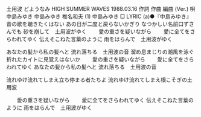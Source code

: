 土用波
どようなみ
HIGH SUMMER WAVES
1988.03.16
作詞  作曲  編曲 (Ver.)   唄
中島みゆき   中島みゆき   椎名和夫 (1)
中島みゆき
□ LYRIC (a)●『中島みゆき』
昔の歌を聴きたくはない
あの日が二度と戻らないかぎり
なつかしい名前口ずさんでも
砂を崩して　土用波がゆく
　　愛の重さを疑いながら
　　愛に全てをさらわれてゆく
伝えそこねた言葉のように
雨をはらんで　土用波がゆく

あなたの髪から私の髪へと
流れ落ちる　土用波の音
溜め息まじりの潮風を泳ぐ
折れたカイトに見覚えはないか
　　愛の重さを疑いながら
　　愛に全てをさらわれてゆく
あなたの髪から私の髪へと
流れ落ちる　土用波の音

流れゆけ流れてしまえ立ち停まる者たちよ
流れゆけ流れてしまえ根こそぎの土用波

　　愛の重さを疑いながら
　　愛に全てをさらわれてゆく
伝えそこねた言葉のように
雨をはらんで　土用波がゆく
